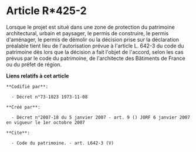 # Article R*425-2

Lorsque le projet est situé dans une zone de protection du patrimoine architectural, urbain et paysager, le permis de
construire, le permis d'aménager, le permis de démolir ou la décision prise sur la déclaration préalable tient lieu de
l'autorisation prévue à l'article L. 642-3 du code du patrimoine dès lors que la décision a fait l'objet de l'accord, selon
les cas prévus par le code du patrimoine, de l'architecte des Bâtiments de France ou du préfet de région.

**Liens relatifs à cet article**

	**Codifié par**:

	  - Décret n°73-1023 1973-11-08

	**Créé par**:

	  - Décret n°2007-18 du 5 janvier 2007 - art. 9 () JORF 6 janvier 2007 en vigueur le 1er octobre 2007

	**Cite**:

	  - Code du patrimoine. - art. L642-3 (V)
